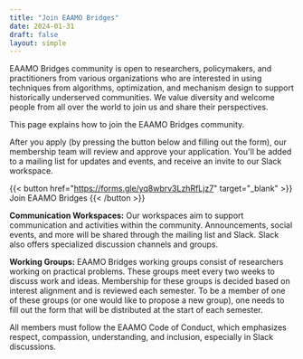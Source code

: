 ```yaml
---
title: "Join EAAMO Bridges"
date: 2024-01-31
draft: false
layout: simple
---
```


EAAMO Bridges community is open to researchers, policymakers, and practitioners from various organizations who are interested in using techniques from algorithms, optimization, and mechanism design to support historically underserved communities. We value diversity and welcome people from all over the world to join us and share their perspectives.

This page explains how to join the EAAMO Bridges community.

After you apply (by pressing the button below and filling out the form), our membership team will review and approve your application. You'll be added to a mailing list for updates and events, and receive an invite to our Slack workspace.

{{< button href="https://forms.gle/yq8wbrv3LzhRfLjz7" target="_blank" >}}
Join EAAMO Bridges
{{< /button >}}

**Communication Workspaces:** Our workspaces aim to support communication and activities within the community. Announcements, social events, and more will be shared through the mailing list and Slack. Slack also offers specialized discussion channels and groups.

**Working Groups:** EAAMO Bridges working groups consist of researchers working on practical problems. These groups meet every two weeks to discuss work and ideas. Membership for these groups is decided based on interest alignment and is reviewed each semester. To be a member of one of these groups (or one would like to propose a new group), one needs to fill out the form that will be distributed at the start of each semester.

All members must follow the EAAMO Code of Conduct, which emphasizes respect, compassion, understanding, and inclusion, especially in Slack discussions.
